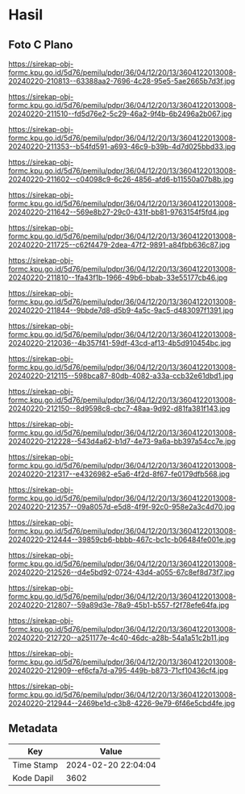 # Hasil

## Foto C Plano

https://sirekap-obj-formc.kpu.go.id/5d76/pemilu/pdpr/36/04/12/20/13/3604122013008-20240220-210813--63388aa2-7696-4c28-95e5-5ae2665b7d3f.jpg

https://sirekap-obj-formc.kpu.go.id/5d76/pemilu/pdpr/36/04/12/20/13/3604122013008-20240220-211510--fd5d76e2-5c29-46a2-9f4b-6b2496a2b067.jpg

https://sirekap-obj-formc.kpu.go.id/5d76/pemilu/pdpr/36/04/12/20/13/3604122013008-20240220-211353--b54fd591-a693-46c9-b39b-4d7d025bbd33.jpg

https://sirekap-obj-formc.kpu.go.id/5d76/pemilu/pdpr/36/04/12/20/13/3604122013008-20240220-211602--c04098c9-6c26-4856-afd6-b11550a07b8b.jpg

https://sirekap-obj-formc.kpu.go.id/5d76/pemilu/pdpr/36/04/12/20/13/3604122013008-20240220-211642--569e8b27-29c0-431f-bb81-9763154f5fd4.jpg

https://sirekap-obj-formc.kpu.go.id/5d76/pemilu/pdpr/36/04/12/20/13/3604122013008-20240220-211725--c62f4479-2dea-47f2-9891-a84fbb636c87.jpg

https://sirekap-obj-formc.kpu.go.id/5d76/pemilu/pdpr/36/04/12/20/13/3604122013008-20240220-211810--1fa43f1b-1966-49b6-bbab-33e55177cb46.jpg

https://sirekap-obj-formc.kpu.go.id/5d76/pemilu/pdpr/36/04/12/20/13/3604122013008-20240220-211844--9bbde7d8-d5b9-4a5c-9ac5-d483097f1391.jpg

https://sirekap-obj-formc.kpu.go.id/5d76/pemilu/pdpr/36/04/12/20/13/3604122013008-20240220-212036--4b357f41-59df-43cd-af13-4b5d910454bc.jpg

https://sirekap-obj-formc.kpu.go.id/5d76/pemilu/pdpr/36/04/12/20/13/3604122013008-20240220-212115--598bca87-80db-4082-a33a-ccb32e61dbd1.jpg

https://sirekap-obj-formc.kpu.go.id/5d76/pemilu/pdpr/36/04/12/20/13/3604122013008-20240220-212150--8d9598c8-cbc7-48aa-9d92-d81fa381f143.jpg

https://sirekap-obj-formc.kpu.go.id/5d76/pemilu/pdpr/36/04/12/20/13/3604122013008-20240220-212228--543d4a62-b1d7-4e73-9a6a-bb397a54cc7e.jpg

https://sirekap-obj-formc.kpu.go.id/5d76/pemilu/pdpr/36/04/12/20/13/3604122013008-20240220-212317--e4326982-e5a6-4f2d-8f67-fe0179dfb568.jpg

https://sirekap-obj-formc.kpu.go.id/5d76/pemilu/pdpr/36/04/12/20/13/3604122013008-20240220-212357--09a8057d-e5d8-4f9f-92c0-958e2a3c4d70.jpg

https://sirekap-obj-formc.kpu.go.id/5d76/pemilu/pdpr/36/04/12/20/13/3604122013008-20240220-212444--39859cb6-bbbb-467c-bc1c-b06484fe001e.jpg

https://sirekap-obj-formc.kpu.go.id/5d76/pemilu/pdpr/36/04/12/20/13/3604122013008-20240220-212526--d4e5bd92-0724-43d4-a055-67c8ef8d73f7.jpg

https://sirekap-obj-formc.kpu.go.id/5d76/pemilu/pdpr/36/04/12/20/13/3604122013008-20240220-212807--59a89d3e-78a9-45b1-b557-f2f78efe64fa.jpg

https://sirekap-obj-formc.kpu.go.id/5d76/pemilu/pdpr/36/04/12/20/13/3604122013008-20240220-212720--a251177e-4c40-46dc-a28b-54a1a51c2b11.jpg

https://sirekap-obj-formc.kpu.go.id/5d76/pemilu/pdpr/36/04/12/20/13/3604122013008-20240220-212909--ef6cfa7d-a795-449b-b873-71cf10436cf4.jpg

https://sirekap-obj-formc.kpu.go.id/5d76/pemilu/pdpr/36/04/12/20/13/3604122013008-20240220-212944--2469be1d-c3b8-4226-9e79-6f46e5cbd4fe.jpg


## Metadata

| Key        | Value               |
| ---------- | ------------------- |
| Time Stamp | 2024-02-20 22:04:04 |
| Kode Dapil | 3602                |



